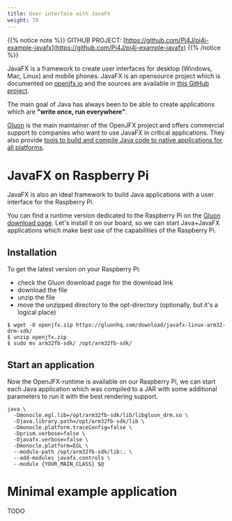 ```yaml
---
title: User interface with JavaFX
weight: 70
---
```


{{% notice note %}}
GITHUB PROJECT: [https://github.com/Pi4J/pi4j-example-javafx](https://github.com/Pi4J/pi4j-example-javafx)
{{% /notice %}}

JavaFX is a framework to create user interfaces for desktop (Windows, Mac, Linux) and mobile phones. JavaFX is
an opensource project which is documented on [openjfx.io](https://openjfx.io/) and the sources are available
in [this GitHub project](https://github.com/openjdk/jfx). 

The main goal of Java has always been to be able to create applications which are **"write once, run everywhere"**.

[Gluon](https://gluonhq.com/) is the main maintainer of the OpenJFX project and offers commercial support to 
companies who want to use JavaFX in critical applications. They also provide [tools to build and compile Java 
code to native applications for all platforms](https://gluonhq.com/products/).

# JavaFX on Raspberry Pi

JavaFX is also an ideal framework to build Java applications with a user interface for the Raspberry Pi.

You can find a runtime version dedicated to the Raspberry Pi on the [Gluon download page](https://gluonhq.com/products/javafx/).
Let's install it on our board, so we can start Java+JavaFX applications which make best use of the capabilities 
of the Raspberry Pi.

## Installation

To get the latest version on your Raspberry Pi:

* check the Gluon download page for the download link
* download the file 
* unzip the file
* move the unzipped directory to the opt-directory (optionally, but it's a logical place)

```
$ wget -O openjfx.zip https://gluonhq.com/download/javafx-linux-arm32-drm-sdk/
$ unzip openjfx.zip
$ sudo mv arm32fb-sdk/ /opt/arm32fb-sdk/
```

## Start an application 

Now the OpenJFX-runtime is available on our Raspberry Pi, we can start each Java application which was compiled
to a JAR with some additional parameters to run it with the best rendering support.

```
java \
  -Dmonocle.egl.lib=/opt/arm32fb-sdk/lib/libgluon_drm.so \
  -Djava.library.path=/opt/arm32fb-sdk/lib \
  -Dmonocle.platform.traceConfig=false \
  -Dprism.verbose=false \
  -Djavafx.verbose=false \
  -Dmonocle.platform=EGL \
  --module-path /opt/arm32fb-sdk/lib:. \
  --add-modules javafx.controls \
  --module {YOUR_MAIN_CLASS} $@
```

# Minimal example application

TODO